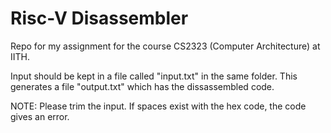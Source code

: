 # Risc-V Disassembler
Repo for my assignment for the course CS2323 (Computer Architecture) at IITH.

Input should be kept in a file called "input.txt" in the same folder.
This generates a file "output.txt" which has the dissassembled code.

NOTE: Please trim the input. If spaces exist with the hex code, the code gives an error.
